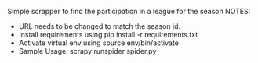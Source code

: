 Simple scrapper to find the participation in a league for the season
NOTES: 
- URL needs to be changed to match the season id.
- Install requirements using pip install -r requirements.txt
- Activate virtual env using source env/bin/activate
- Sample Usage: scrapy runspider spider.py